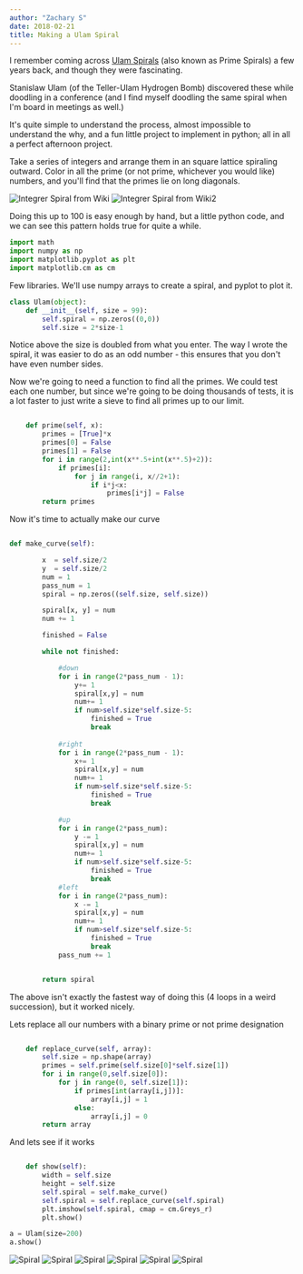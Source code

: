```yaml
---
author: "Zachary S"
date: 2018-02-21
title: Making a Ulam Spiral
---
```


I remember coming across [Ulam Spirals](https://en.wikipedia.org/wiki/Ulam_spiral) (also known as Prime Spirals) a few years back, and though they were fascinating.  

Stanislaw Ulam (of the Teller-Ulam Hydrogen Bomb) discovered these while doodling in a conference (and I find myself doodling the same spiral when I'm board in meetings as well.)

It's quite simple to understand the process, almost impossible to understand the why, and a fun little project to implement in python; all in all a perfect afternoon project.


Take a series of integers and arrange them in an square lattice spiraling outward.  Color in all the prime (or not prime, whichever you would like) numbers, and you'll find that the primes lie on long diagonals.


![Integrer Spiral from Wiki](/static/Ulam.png)
![Integrer Spiral from Wiki2](/static/Ulam2.png)

Doing this up to 100 is easy enough by hand, but a little python code, and we can see this pattern holds true for quite a while.


```python
import math
import numpy as np
import matplotlib.pyplot as plt
import matplotlib.cm as cm
```

Few libraries.  We'll use numpy arrays to create a spiral, and pyplot to plot it.

```python
class Ulam(object):
	def __init__(self, size = 99):
		self.spiral = np.zeros((0,0))
		self.size = 2*size-1
```

Notice above the size is doubled from what you enter.  The way I wrote the spiral, it was easier to do as an odd number - this ensures that you don't have even number sides.

Now we're going to need a function to find all the primes.  We could test each one number, but since we're going to be doing thousands of tests, it is a lot faster to just write a sieve to find all primes up to our limit.


```python

	def prime(self, x):
		primes = [True]*x
		primes[0] = False
		primes[1] = False
		for i in range(2,int(x**.5+int(x**.5)+2)):
			if primes[i]:
				for j in range(i, x//2+1):
					if i*j<x:
						primes[i*j] = False
		return primes

```

Now it's time to actually make our curve

```python

def make_curve(self):

		x  = self.size/2
		y  = self.size/2
		num = 1
		pass_num = 1
		spiral = np.zeros((self.size, self.size))

		spiral[x, y] = num
		num += 1

		finished = False

		while not finished:

			#down
			for i in range(2*pass_num - 1):
				y+= 1
				spiral[x,y] = num
				num+= 1
				if num>self.size*self.size-5:
					finished = True
					break
			
			#right
			for i in range(2*pass_num - 1):
				x+= 1
				spiral[x,y] = num
				num+= 1
				if num>self.size*self.size-5:
					finished = True
					break

			#up
			for i in range(2*pass_num):
				y -= 1
				spiral[x,y] = num
				num+= 1
				if num>self.size*self.size-5:
					finished = True
					break
			#left
			for i in range(2*pass_num):
				x -= 1
				spiral[x,y] = num
				num+= 1
				if num>self.size*self.size-5:
					finished = True
					break
			pass_num += 1


		return spiral
```

The above isn't exactly the fastest way of doing this (4 loops in a weird succession), but it worked nicely.

Lets replace all our numbers with a binary prime or not prime designation

```python

	def replace_curve(self, array):
		self.size = np.shape(array)
		primes = self.prime(self.size[0]*self.size[1])
		for i in range(0,self.size[0]):
			for j in range(0, self.size[1]):
				if primes[int(array[i,j])]:
					array[i,j] = 1
				else:
					array[i,j] = 0
		return array
```


And lets see if it works

```python

	def show(self):
		width = self.size
		height = self.size
		self.spiral = self.make_curve()
		self.spiral = self.replace_curve(self.spiral)	
		plt.imshow(self.spiral, cmap = cm.Greys_r)
		plt.show()

a = Ulam(size=200)
a.show()
```

![Spiral](/static/img/Spiral1.png)
![Spiral](/static/img/Spiral2.png)
![Spiral](/static/img/Spiral3.png)
![Spiral](/static/img/Spiral4.png)
![Spiral](/static/img/Spiral5.png)
![Spiral](/static/img/Spiral6.png)
